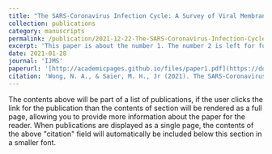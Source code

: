 ```yaml
---
title: "The SARS-Coronavirus Infection Cycle: A Survey of Viral Membrane Proteins, Their Functional Interactions and Pathogenesis"
collection: publications
category: manuscripts
permalink: /publication/2021-12-22-The-SARS-Coronavirus-Infection-Cycle-A-Survey-of-Viral-Membrane-Proteins-Their-Functional-Interactions-and-Pathogenesis.md
excerpt: 'This paper is about the number 1. The number 2 is left for future work.'
date: 2021-01-28
journal: 'IJMS'
paperurl: '[http://academicpages.github.io/files/paper1.pdf](https://doi.org/10.3390/ijms22031308)'
citation: 'Wong, N. A., & Saier, M. H., Jr (2021). The SARS-Coronavirus Infection Cycle: A Survey of Viral Membrane Proteins, Their Functional Interactions and Pathogenesis. International journal of molecular sciences, 22(3), 1308.'
---
```


The contents above will be part of a list of publications, if the user clicks the link for the publication than the contents of section will be rendered as a full page, allowing you to provide more information about the paper for the reader. When publications are displayed as a single page, the contents of the above "citation" field will automatically be included below this section in a smaller font.
